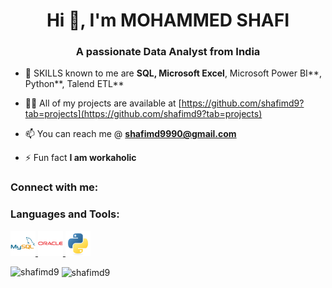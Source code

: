 
<h1 align="center">Hi 👋, I'm MOHAMMED SHAFI</h1>
<h3 align="center">A passionate Data Analyst from India</h3>

- 🌱 SKILLS known to me are **SQL, Microsoft Excel**, Microsoft Power BI**, Python**, Talend ETL**

- 👨‍💻 All of my projects are available at [https://github.com/shafimd9?tab=projects](https://github.com/shafimd9?tab=projects)

- 📫 You can reach me @ **shafimd9990@gmail.com**

- ⚡ Fun fact **I am workaholic**

<h3 align="left">Connect with me:</h3>
<p align="left">
</p>

<h3 align="left">Languages and Tools:</h3>
<p align="left"> <a href="https://www.mysql.com/" target="_blank" rel="noreferrer"> <img src="https://raw.githubusercontent.com/devicons/devicon/master/icons/mysql/mysql-original-wordmark.svg" alt="mysql" width="40" height="40"/> </a> <a href="https://www.oracle.com/" target="_blank" rel="noreferrer"> <img src="https://raw.githubusercontent.com/devicons/devicon/master/icons/oracle/oracle-original.svg" alt="oracle" width="40" height="40"/> </a> <a href="https://www.python.org" target="_blank" rel="noreferrer"> <img src="https://raw.githubusercontent.com/devicons/devicon/master/icons/python/python-original.svg" alt="python" width="40" height="40"/> </a> </p>

<p><img align="left" src="https://github-readme-stats.vercel.app/api/top-langs?username=shafimd9&show_icons=true&locale=en&layout=compact" alt="shafimd9" /></p>

<p>&nbsp;<img align="center" src="https://github-readme-stats.vercel.app/api?username=shafimd9&show_icons=true&locale=en" alt="shafimd9" /></p>

